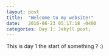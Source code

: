 ```yaml
---
layout: post
title:  "Welcome to my website!"
date:   2016-06-23 05:17:18 -0400
categories: Day 1; Jekyll post;
---
```


This is day 1 the start of something ? :)
